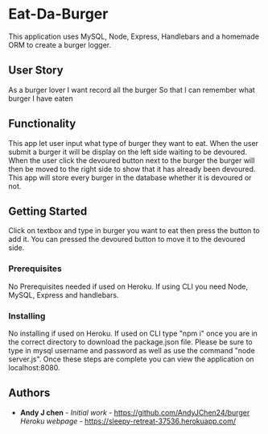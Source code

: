 # Eat-Da-Burger

This application uses MySQL, Node, Express, Handlebars and a homemade ORM to create a burger logger.

## User Story

As a burger lover
I want record all the burger 
So that I can remember what burger I have eaten

## Functionality
This app let user input what type of burger they want to eat. When the user submit a burger it will be display on the left side waiting to be devoured. When the user click the devoured button next to the burger the burger will then be moved to the right side to show that it has already been devoured. This app will store every burger in the database whether it is devoured or not.

## Getting Started

Click on textbox and type in burger you want to eat then press the button to add it. You can pressed the devoured button to move it to the devoured side.

### Prerequisites

No Prerequisites needed if used on Heroku. If using CLI you need Node, MySQL, Express and handlebars.

### Installing

No installing if used on Heroku. If used on CLI type "npm i" once you are in the correct directory to download the package.json file. Please be sure to type in mysql username and password as well as use the command "node server.js". Once these steps are complete you can view the application on localhost:8080.

## Authors

* **Andy J chen** - *Initial work* - https://github.com/AndyJChen24/burger
*Heroku webpage* - https://sleepy-retreat-37536.herokuapp.com/